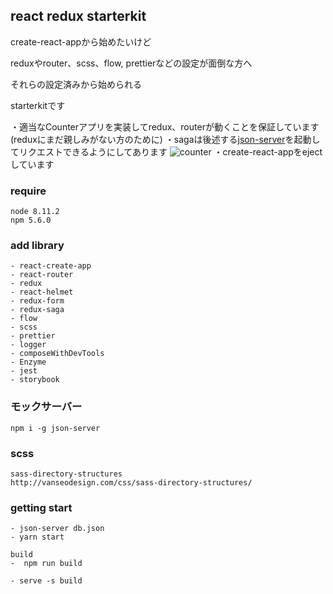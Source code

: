 ## react redux starterkit

create-react-appから始めたいけど

reduxやrouter、scss、flow, prettierなどの設定が面倒な方へ

それらの設定済みから始められる

starterkitです

・適当なCounterアプリを実装してredux、routerが動くことを保証しています(reduxにまだ親しみがない方のために)
・sagaは後述する[json-server](https://github.com/typicode/json-server)を起動してリクエストできるようにしてあります
![counter](http://kenjimorita.jp/wp-content/uploads/2018/06/redu.gif)
・create-react-appをejectしています


### require

```
node 8.11.2
npm 5.6.0
```

### add library

```
- react-create-app
- react-router
- redux
- react-helmet
- redux-form
- redux-saga
- flow
- scss
- prettier
- logger
- composeWithDevTools
- Enzyme
- jest
- storybook
```

### モックサーバー

```
npm i -g json-server
```

### scss

```
sass-directory-structures
http://vanseodesign.com/css/sass-directory-structures/
```

### getting start

```
- json-server db.json
- yarn start

build
-  npm run build

- serve -s build

```
